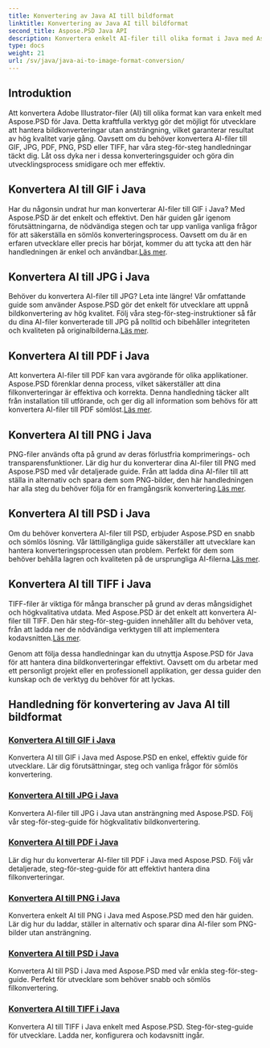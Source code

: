 ```yaml
---
title: Konvertering av Java AI till bildformat
linktitle: Konvertering av Java AI till bildformat
second_title: Aspose.PSD Java API
description: Konvertera enkelt AI-filer till olika format i Java med Aspose.PSD. Följ våra omfattande guider för sömlösa bildkonverteringar av hög kvalitet.
type: docs
weight: 21
url: /sv/java/java-ai-to-image-format-conversion/
---
```


## Introduktion

Att konvertera Adobe Illustrator-filer (AI) till olika format kan vara enkelt med Aspose.PSD för Java. Detta kraftfulla verktyg gör det möjligt för utvecklare att hantera bildkonverteringar utan ansträngning, vilket garanterar resultat av hög kvalitet varje gång. Oavsett om du behöver konvertera AI-filer till GIF, JPG, PDF, PNG, PSD eller TIFF, har våra steg-för-steg handledningar täckt dig. Låt oss dyka ner i dessa konverteringsguider och göra din utvecklingsprocess smidigare och mer effektiv.

## Konvertera AI till GIF i Java
 Har du någonsin undrat hur man konverterar AI-filer till GIF i Java? Med Aspose.PSD är det enkelt och effektivt. Den här guiden går igenom förutsättningarna, de nödvändiga stegen och tar upp vanliga vanliga frågor för att säkerställa en sömlös konverteringsprocess. Oavsett om du är en erfaren utvecklare eller precis har börjat, kommer du att tycka att den här handledningen är enkel och användbar.[Läs mer](./convert-ai-to-gif/).

## Konvertera AI till JPG i Java
Behöver du konvertera AI-filer till JPG? Leta inte längre! Vår omfattande guide som använder Aspose.PSD gör det enkelt för utvecklare att uppnå bildkonvertering av hög kvalitet. Följ våra steg-för-steg-instruktioner så får du dina AI-filer konverterade till JPG på nolltid och bibehåller integriteten och kvaliteten på originalbilderna.[Läs mer](./convert-ai-to-jpg/).

## Konvertera AI till PDF i Java
 Att konvertera AI-filer till PDF kan vara avgörande för olika applikationer. Aspose.PSD förenklar denna process, vilket säkerställer att dina filkonverteringar är effektiva och korrekta. Denna handledning täcker allt från installation till utförande, och ger dig all information som behövs för att konvertera AI-filer till PDF sömlöst.[Läs mer](./convert-ai-to-pdf/).

## Konvertera AI till PNG i Java
PNG-filer används ofta på grund av deras förlustfria komprimerings- och transparensfunktioner. Lär dig hur du konverterar dina AI-filer till PNG med Aspose.PSD med vår detaljerade guide. Från att ladda dina AI-filer till att ställa in alternativ och spara dem som PNG-bilder, den här handledningen har alla steg du behöver följa för en framgångsrik konvertering.[Läs mer](./convert-ai-to-png/).

## Konvertera AI till PSD i Java
 Om du behöver konvertera AI-filer till PSD, erbjuder Aspose.PSD en snabb och sömlös lösning. Vår lättillgängliga guide säkerställer att utvecklare kan hantera konverteringsprocessen utan problem. Perfekt för dem som behöver behålla lagren och kvaliteten på de ursprungliga AI-filerna.[Läs mer](./convert-ai-to-psd/).

## Konvertera AI till TIFF i Java
 TIFF-filer är viktiga för många branscher på grund av deras mångsidighet och högkvalitativa utdata. Med Aspose.PSD är det enkelt att konvertera AI-filer till TIFF. Den här steg-för-steg-guiden innehåller allt du behöver veta, från att ladda ner de nödvändiga verktygen till att implementera kodavsnitten.[Läs mer](./convert-ai-to-tiff/).

Genom att följa dessa handledningar kan du utnyttja Aspose.PSD för Java för att hantera dina bildkonverteringar effektivt. Oavsett om du arbetar med ett personligt projekt eller en professionell applikation, ger dessa guider den kunskap och de verktyg du behöver för att lyckas.

## Handledning för konvertering av Java AI till bildformat
### [Konvertera AI till GIF i Java](./convert-ai-to-gif/)
Konvertera AI till GIF i Java med Aspose.PSD en enkel, effektiv guide för utvecklare. Lär dig förutsättningar, steg och vanliga frågor för sömlös konvertering.
### [Konvertera AI till JPG i Java](./convert-ai-to-jpg/)
Konvertera AI-filer till JPG i Java utan ansträngning med Aspose.PSD. Följ vår steg-för-steg-guide för högkvalitativ bildkonvertering.
### [Konvertera AI till PDF i Java](./convert-ai-to-pdf/)
Lär dig hur du konverterar AI-filer till PDF i Java med Aspose.PSD. Följ vår detaljerade, steg-för-steg-guide för att effektivt hantera dina filkonverteringar.
### [Konvertera AI till PNG i Java](./convert-ai-to-png/)
Konvertera enkelt AI till PNG i Java med Aspose.PSD med den här guiden. Lär dig hur du laddar, ställer in alternativ och sparar dina AI-filer som PNG-bilder utan ansträngning.
### [Konvertera AI till PSD i Java](./convert-ai-to-psd/)
Konvertera AI till PSD i Java med Aspose.PSD med vår enkla steg-för-steg-guide. Perfekt för utvecklare som behöver snabb och sömlös filkonvertering.
### [Konvertera AI till TIFF i Java](./convert-ai-to-tiff/)
Konvertera AI till TIFF i Java enkelt med Aspose.PSD. Steg-för-steg-guide för utvecklare. Ladda ner, konfigurera och kodavsnitt ingår.
